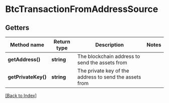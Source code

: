 # BtcTransactionFromAddressSource

## Getters

Method name | Return type | Description | Notes
------------ | ------------- | ------------- | -------------
**getAddress()** | **string** | The blockchain address to send the assets from |
**getPrivateKey()** | **string** | The private key of the address to send the assets from |

[[Back to Index]](../index.md)
